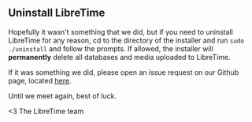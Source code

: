 Uninstall LibreTime
-------------------

Hopefully it wasn't something that we did, but if you need to uninstall LibreTime for
any reason, cd to the directory of the installer and run `sudo ./uninstall` and follow the prompts.
If allowed, the installer will **permanently** delete all databases and media uploaded to
LibreTime.

If it was something we did, please open an issue request on our Github page, located
[here](https://github.com/LibreTime/libretime/issues).

Until we meet again, best of luck.

<3 The LibreTime team
